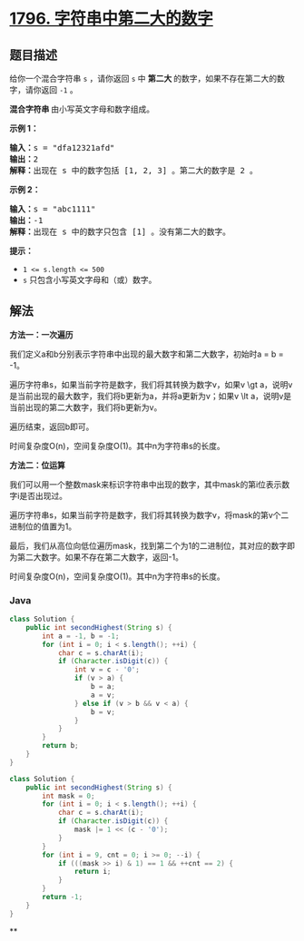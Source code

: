 # [1796. 字符串中第二大的数字](https://leetcode.cn/problems/second-largest-digit-in-a-string)

## 题目描述

<p>给你一个混合字符串 <code>s</code> ，请你返回 <code>s</code> 中 <strong>第二大 </strong>的数字，如果不存在第二大的数字，请你返回 <code>-1</code> 。</p>

<p><strong>混合字符串 </strong>由小写英文字母和数字组成。</p>



<p><strong>示例 1：</strong></p>

<pre>
<b>输入：</b>s = "dfa12321afd"
<b>输出：</b>2
<b>解释：</b>出现在 s 中的数字包括 [1, 2, 3] 。第二大的数字是 2 。
</pre>

<p><strong>示例 2：</strong></p>

<pre>
<b>输入：</b>s = "abc1111"
<b>输出：</b>-1
<b>解释：</b>出现在 s 中的数字只包含 [1] 。没有第二大的数字。
</pre>



<p><strong>提示：</strong></p>

<ul>
	<li><code>1 <= s.length <= 500</code></li>
	<li><code>s</code> 只包含小写英文字母和（或）数字。</li>
</ul>

## 解法

**方法一：一次遍历**

我们定义a和b分别表示字符串中出现的最大数字和第二大数字，初始时a = b = -1。

遍历字符串s，如果当前字符是数字，我们将其转换为数字v，如果v \gt a，说明v是当前出现的最大数字，我们将b更新为a，并将a更新为v；如果v \lt a，说明v是当前出现的第二大数字，我们将b更新为v。

遍历结束，返回b即可。

时间复杂度O(n)，空间复杂度O(1)。其中n为字符串s的长度。

**方法二：位运算**

我们可以用一个整数mask来标识字符串中出现的数字，其中mask的第i位表示数字i是否出现过。

遍历字符串s，如果当前字符是数字，我们将其转换为数字v，将mask的第v个二进制位的值置为1。

最后，我们从高位向低位遍历mask，找到第二个为1的二进制位，其对应的数字即为第二大数字。如果不存在第二大数字，返回-1。

时间复杂度O(n)，空间复杂度O(1)。其中n为字符串s的长度。

### **Java**

```java
class Solution {
    public int secondHighest(String s) {
        int a = -1, b = -1;
        for (int i = 0; i < s.length(); ++i) {
            char c = s.charAt(i);
            if (Character.isDigit(c)) {
                int v = c - '0';
                if (v > a) {
                    b = a;
                    a = v;
                } else if (v > b && v < a) {
                    b = v;
                }
            }
        }
        return b;
    }
}
```

```java
class Solution {
    public int secondHighest(String s) {
        int mask = 0;
        for (int i = 0; i < s.length(); ++i) {
            char c = s.charAt(i);
            if (Character.isDigit(c)) {
                mask |= 1 << (c - '0');
            }
        }
        for (int i = 9, cnt = 0; i >= 0; --i) {
            if (((mask >> i) & 1) == 1 && ++cnt == 2) {
                return i;
            }
        }
        return -1;
    }
}
```

**
